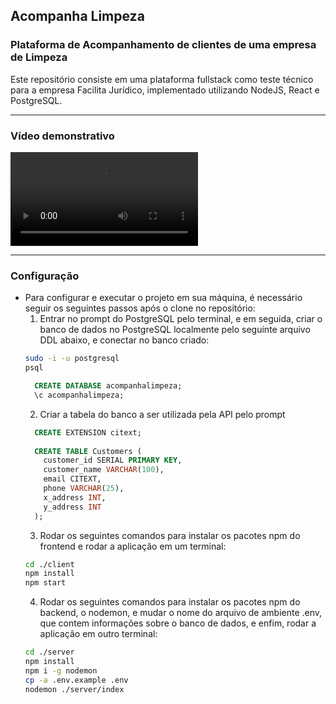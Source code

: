 ## Acompanha Limpeza
### Plataforma de Acompanhamento de clientes de uma empresa de Limpeza

Este repositório consiste em uma plataforma fullstack como teste técnico para a empresa Facilita Jurídico, implementado utilizando NodeJS, React e PostgreSQL.

___
### Vídeo demonstrativo

![](video_teste_tecnico.mp4)
___

### Configuração

- Para configurar e executar o projeto em sua máquina, é necessário seguir os seguintes passos após o clone no repositório:
  1. Entrar no prompt do PostgreSQL pelo terminal, e em seguida, criar o banco de dados no PostgreSQL localmente pelo seguinte arquivo DDL abaixo, e conectar no banco criado:
  ```bash
  sudo -i -u postgresql
  psql
  ```
  ```sql
    CREATE DATABASE acompanhalimpeza;
    \c acompanhalimpeza;
  ```
  2. Criar a tabela do banco a ser utilizada pela API pelo prompt
  ```sql
    CREATE EXTENSION citext;
    
    CREATE TABLE Customers (
      customer_id SERIAL PRIMARY KEY,
      customer_name VARCHAR(100),
      email CITEXT,
      phone VARCHAR(25),
      x_address INT,
      y_address INT
    );
  ```
  3. Rodar os seguintes comandos para instalar os pacotes npm do frontend e rodar a aplicação em um terminal:
  ```bash
  cd ./client
  npm install
  npm start
  ```
  4. Rodar os seguintes comandos para instalar os pacotes npm do backend, o nodemon, e mudar o nome do arquivo de ambiente .env, que contem informações sobre o banco de dados, e enfim, rodar a aplicação em outro terminal:
  ```bash
  cd ./server
  npm install
  npm i -g nodemon
  cp -a .env.example .env
  nodemon ./server/index
  ```
